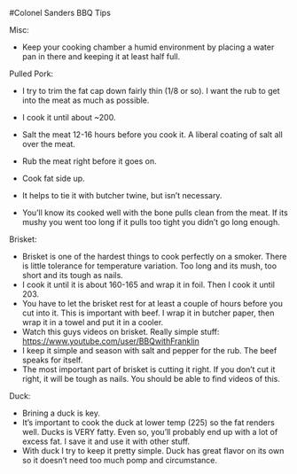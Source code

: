 #Colonel Sanders BBQ Tips

Misc:<p>
* Keep your cooking chamber a humid environment by placing a water pan in there and keeping it at least half full. 

Pulled Pork:<p>
* I try to trim the fat cap down fairly thin (1/8 or so). I want the rub to get into the meat as much as possible.

* I cook it until about ~200.  
* Salt the meat 12-16 hours before you cook it. A liberal coating of salt all over the meat.  
* Rub the meat right before it goes on.
* Cook fat side up.
* It helps to tie it with butcher twine, but isn’t necessary.
* You’ll know its cooked well with the bone pulls clean from the meat. If its mushy you went too long if it pulls too tight you didn’t go long enough. 

Brisket:<p>

* Brisket is one of the hardest things to cook perfectly on a smoker. There is little tolerance for temperature variation. Too long and its mush, too short and its tough as nails. 
* I cook it until it is about 160-165 and wrap it in foil. Then I cook it until 203. 
* You have to let the brisket rest for at least a couple of hours before you cut into it. This is important with beef. I wrap it in butcher paper, then wrap it in a towel and put it in a cooler. 
* Watch this guys videos on brisket. Really simple stuff: https://www.youtube.com/user/BBQwithFranklin
* I keep it simple and season with salt and pepper for the rub. The beef speaks for itself. 
* The most important part of brisket is cutting it right. If you don’t cut it right, it will be tough as nails. You should be able to find videos of this. 

Duck:<p>

* Brining a duck is key. 
* It’s important to cook the duck at lower temp (225) so the fat renders well. Ducks is VERY fatty. Even so, you’ll probably end up with a lot of excess fat. I save it and use it with other stuff.
* With duck I try to keep it pretty simple. Duck has great flavor on its own so it doesn’t need too much pomp and circumstance. 